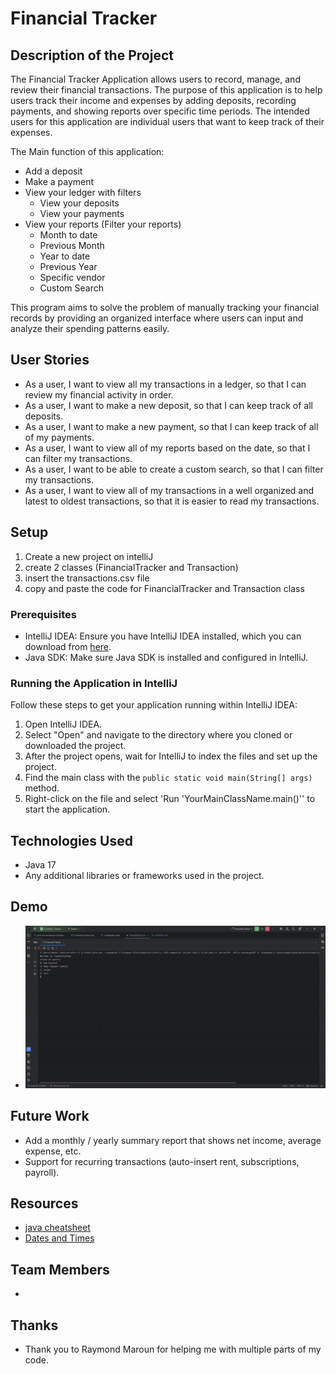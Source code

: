 # Financial Tracker

## Description of the Project

The Financial Tracker Application allows users to record, manage, and review their financial transactions.
The purpose of this application is to help users track their income and expenses by adding deposits, recording payments, and showing reports over specific time periods.
The intended users for this application are individual users that want to keep track of their expenses.

The Main function of this application:

- Add a deposit
- Make a payment
- View your ledger with filters 
  - View your deposits 
  - View your payments
- View your reports (Filter your reports)
  - Month to date
  - Previous Month
  - Year to date
  - Previous Year
  - Specific vendor
  - Custom Search

This program aims to solve the problem of manually tracking your financial records by providing an organized interface where users can input and analyze their spending patterns easily.

## User Stories


- As a user, I want to view all my transactions in a ledger, so that I can review my financial activity in order.
- As a user, I want to make a new deposit, so that I can keep track of all deposits.
- As a user, I want to make a new payment, so that I can keep track of all of my payments.
- As a user, I want to view all of my reports based on the date, so that I can filter my transactions.
- As a user, I want to be able to create a custom search, so that I can filter my transactions.
- As a user, I want to view all of my transactions in a well organized and latest to oldest transactions, so that it is easier to read my transactions.

## Setup

1. Create a new project on intelliJ
2. create 2 classes (FinancialTracker and Transaction)
3. insert the transactions.csv file
4. copy and paste the code for FinancialTracker and Transaction class

### Prerequisites

- IntelliJ IDEA: Ensure you have IntelliJ IDEA installed, which you can download from [here](https://www.jetbrains.com/idea/download/).
- Java SDK: Make sure Java SDK is installed and configured in IntelliJ.

### Running the Application in IntelliJ

Follow these steps to get your application running within IntelliJ IDEA:

1. Open IntelliJ IDEA.
2. Select "Open" and navigate to the directory where you cloned or downloaded the project.
3. After the project opens, wait for IntelliJ to index the files and set up the project.
4. Find the main class with the `public static void main(String[] args)` method.
5. Right-click on the file and select 'Run 'YourMainClassName.main()'' to start the application.

## Technologies Used

- Java 17
- Any additional libraries or frameworks used in the project.

## Demo


- ![Demo of Financial Tracker](demo.gif)

## Future Work

- Add a monthly / yearly summary report that shows net income, average expense, etc.
- Support for recurring transactions (auto-insert rent, subscriptions, payroll).

## Resources


- [java cheatsheet](https://quickref.me/java)
- [Dates and Times](https://docs.oracle.com/javase/8/docs/api/java/time/LocalDate.html)

## Team Members

- 

## Thanks


- Thank you to Raymond Maroun for helping me with multiple parts of my code.
